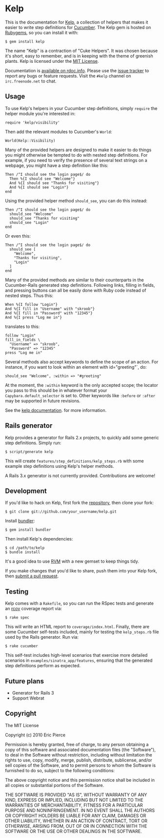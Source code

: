 Kelp
====

This is the documentation for [Kelp](http://github.com/wapcaplet/kelp), a
collection of helpers that makes it easier to write step definitions for
[Cucumber](http://cukes.info). The Kelp gem is hosted on
[Rubygems](http://rubygems.org/gems/kelp), so you can install it with:

    $ gem install kelp

The name "Kelp" is a contraction of "Cuke Helpers". It was chosen because it's
short, easy to remember, and is in keeping with the theme of greenish plants.
Kelp is licensed under the
[MIT License](http://www.opensource.org/licenses/mit-license.php).

Documentation is
[available on rdoc.info](http://rdoc.info/github/wapcaplet/kelp/master/frames).
Please use the [issue tracker](http://github.com/wapcaplet/kelp/issues)
to report any bugs or feature requests. Visit the `#kelp` channel on
`irc.freenode.net` to chat.


Usage
-----

To use Kelp's helpers in your Cucumber step definitions, simply `require` the
helper module you're interested in:

    require 'kelp/visibility'

Then add the relevant modules to Cucumber's `World`:

    World(Kelp::Visibility)

Many of the provided helpers are designed to make it easier to do things you
might otherwise be tempted to do with nested step definitions. For example, if
you need to verify the presence of several text strings on a webpage, you might
have a step definition like this:

    Then /^I should see the login page$/ do
      Then %{I should see "Welcome"}
      And %{I should see "Thanks for visiting"}
      And %{I should see "Login"}
    end

Using the provided helper method `should_see`, you can do this instead:

    Then /^I should see the login page$/ do
      should_see "Welcome"
      should_see "Thanks for visiting"
      should_see "Login"
    end

Or even this:

    Then /^I should see the login page$/ do
      should_see [
        "Welcome",
        "Thanks for visiting",
        "Login"
      ]
    end

Many of the provided methods are similar to their counterparts in the
Cucumber-Rails generated step definitions. Following links, filling in fields,
and pressing buttons can all be easily done with Ruby code instead of nested
steps. Thus this:

    When %{I follow "Login"}
    And %{I fill in "Username" with "skroob"}
    And %{I fill in "Password" with "12345"}
    And %{I press "Log me in"}

translates to this:

    follow "Login"
    fill_in_fields \
      "Username" => "skroob",
      "Password" => "12345"
    press "Log me in"

Several methods also accept keywords to define the scope of an action. For
instance, if you want to look within an element with id="greeting"`, do:

    should_see "Welcome", :within => "#greeting"

At the moment, the `:within` keyword is the only accepted scope; the locator
you pass to this should be in whatever format your `Capybara.default_selector`
is set to. Other keywords like `:before` or `:after` may be supported in future
revisions.

See the
[kelp documentation](http://rdoc.info/github/wapcaplet/kelp/master/frames).
for more information.


Rails generator
---------------

Kelp provides a generator for Rails 2.x projects, to quickly add some generic
step definitions. Simply run:

    $ script/generate kelp

This will create `features/step_definitions/kelp_steps.rb` with some example
step definitions using Kelp's helper methods.

A Rails 3.x generator is not currently provided. Contributions are welcome!


Development
-----------

If you'd like to hack on Kelp, first fork the
[repository](http://github.com/wapcaplet/kelp),
then clone your fork:

    $ git clone git://github.com/your_username/kelp.git

Install [bundler](http://gembundler.com/):

    $ gem install bundler

Then install Kelp's dependencies:

    $ cd /path/to/kelp
    $ bundle install

It's a good idea to use [RVM](http://rvm.beginrescueend.com/)
with a new gemset to keep things tidy.

If you make changes that you'd like to share, push them into your Kelp fork,
then [submit a pull request](http://github.com/wapcaplet/kelp/pulls).


Testing
-------

Kelp comes with a `Rakefile`, so you can run the RSpec tests and generate an
[rcov](http://eigenclass.org/hiki.rb?rcov) coverage report via:

    $ rake spec

This will write an HTML report to `coverage/index.html`. Finally, there are
some Cucumber self-tests included, mainly for testing the `kelp_steps.rb`
file used by the Rails generator. Run via:

    $ rake cucumber

This self-test includes high-level scenarios that exercise more detailed
scenarios in `examples/sinatra_app/features`, ensuring that the generated step
definitions perform as expected.


Future plans
------------

* Generator for Rails 3
* Support Webrat


Copyright
---------

The MIT License

Copyright (c) 2010 Eric Pierce

Permission is hereby granted, free of charge, to any person obtaining
a copy of this software and associated documentation files (the
"Software"), to deal in the Software without restriction, including
without limitation the rights to use, copy, modify, merge, publish,
distribute, sublicense, and/or sell copies of the Software, and to
permit persons to whom the Software is furnished to do so, subject to
the following conditions:

The above copyright notice and this permission notice shall be
included in all copies or substantial portions of the Software.

THE SOFTWARE IS PROVIDED "AS IS", WITHOUT WARRANTY OF ANY KIND,
EXPRESS OR IMPLIED, INCLUDING BUT NOT LIMITED TO THE WARRANTIES OF
MERCHANTABILITY, FITNESS FOR A PARTICULAR PURPOSE AND
NONINFRINGEMENT. IN NO EVENT SHALL THE AUTHORS OR COPYRIGHT HOLDERS BE
LIABLE FOR ANY CLAIM, DAMAGES OR OTHER LIABILITY, WHETHER IN AN ACTION
OF CONTRACT, TORT OR OTHERWISE, ARISING FROM, OUT OF OR IN CONNECTION
WITH THE SOFTWARE OR THE USE OR OTHER DEALINGS IN THE SOFTWARE.

